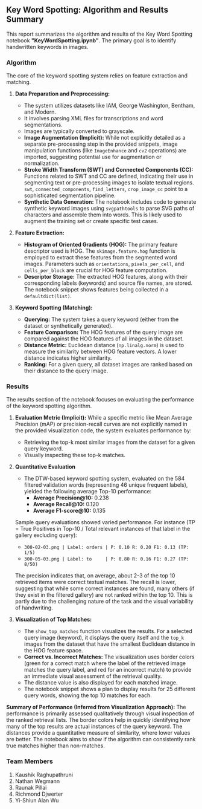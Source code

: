 ## Key Word Spotting: Algorithm and Results Summary

This report summarizes the algorithm and results of the Key Word Spotting notebook **"KeyWordSpotting.ipynb"**. The primary goal is to identify handwritten keywords in images.

### Algorithm

The core of the keyword spotting system relies on feature extraction and matching.

1.  **Data Preparation and Preprocessing:**
    * The system utilizes datasets like IAM, George Washington, Bentham, and Modern.
    * It involves parsing XML files for transcriptions and word segmentations.
    * Images are typically converted to grayscale.
    * **Image Augmentation (Implicit):** While not explicitly detailed as a separate pre-processing step in the provided snippets, image manipulation functions (like `ImageEnhance` and `cv2` operations) are imported, suggesting potential use for augmentation or normalization.
    * **Stroke Width Transform (SWT) and Connected Components (CC):** Functions related to SWT and CC are defined, indicating their use in segmenting text or pre-processing images to isolate textual regions. `swt`, `connected_components`, `find_letters`, `crop_image_cc` point to a sophisticated segmentation pipeline.
    * **Synthetic Data Generation:** The notebook includes code to generate synthetic keyword images using `svgpathtools` to parse SVG paths of characters and assemble them into words. This is likely used to augment the training set or create specific test cases.

2.  **Feature Extraction:**
    * **Histogram of Oriented Gradients (HOG):** The primary feature descriptor used is HOG. The `skimage.feature.hog` function is employed to extract these features from the segmented word images. Parameters such as `orientations`, `pixels_per_cell`, and `cells_per_block` are crucial for HOG feature computation.
    * **Descriptor Storage:** The extracted HOG features, along with their corresponding labels (keywords) and source file names, are stored. The notebook snippet shows features being collected in a `defaultdict(list)`.

3.  **Keyword Spotting (Matching):**
    * **Querying:** The system takes a query keyword (either from the dataset or synthetically generated).
    * **Feature Comparison:** The HOG features of the query image are compared against the HOG features of all images in the dataset.
    * **Distance Metric:** Euclidean distance (`np.linalg.norm`) is used to measure the similarity between HOG feature vectors. A lower distance indicates higher similarity.
    * **Ranking:** For a given query, all dataset images are ranked based on their distance to the query image.

### Results

The results section of the notebook focuses on evaluating the performance of the keyword spotting algorithm.

1.  **Evaluation Metric (Implicit):** While a specific metric like Mean Average Precision (mAP) or precision-recall curves are not explicitly named in the provided visualization code, the system evaluates performance by:
    * Retrieving the top-k most similar images from the dataset for a given query keyword.
    * Visually inspecting these top-k matches.

2. **Quantitative Evaluation**
   * The DTW-based keyword spotting system, evaluated on the 584 filtered validation words (representing 46 unique frequent labels), yielded the following average Top-10 performance:
      * **Average Precision@10:** 0.238
      * **Average Recall@10:** 0.120
      * **Average F1-score@10:** 0.135

   Sample query evaluations showed varied performance. For instance (TP = True Positives in Top-10 / Total relevant instances of that label in the gallery excluding query):
      * `300-02-03.png | Label: orders | P: 0.10 R: 0.20 F1: 0.13 (TP: 1/5)`
      * `300-05-03.png | Label: to     | P: 0.80 R: 0.16 F1: 0.27 (TP: 8/50)`

   The precision indicates that, on average, about 2-3 of the top 10 retrieved items were correct textual matches. The recall is lower, suggesting that while some correct instances are found, many others (if they exist in the filtered gallery)    are not ranked within the top 10. This is partly due to the challenging nature of the task and the visual variability of handwriting.

3.  **Visualization of Top Matches:**
    * The `show_top_matches` function visualizes the results. For a selected query image (keyword), it displays the query itself and the `top_k` images from the dataset that have the smallest Euclidean distance in the HOG feature space.
    * **Correct vs. Incorrect Matches:** The visualization uses border colors (green for a correct match where the label of the retrieved image matches the query label, and red for an incorrect match) to provide an immediate visual assessment of the retrieval quality.
    * The distance value is also displayed for each matched image.
    * The notebook snippet shows a plan to display results for 25 different query words, showing the top 10 matches for each.

**Summary of Performance (Inferred from Visualization Approach):**
The performance is primarily assessed qualitatively through visual inspection of the ranked retrieval lists. The border colors help in quickly identifying how many of the top results are actual instances of the query keyword. The distances provide a quantitative measure of similarity, where lower values are better. The notebook aims to show if the algorithm can consistently rank true matches higher than non-matches.



### Team Members

1. Kaushik Raghupathruni
2. Nathan Wegmann
3. Raunak Pillai
4. Richmond Djwerter
5. Yi-Shiun Alan Wu
